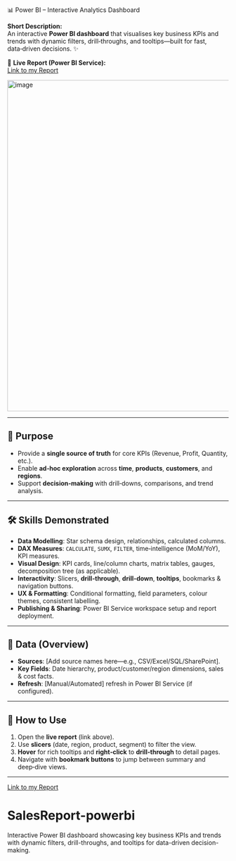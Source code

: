 
 📊 Power BI – Interactive Analytics Dashboard

**Short Description:**  
An interactive **Power BI dashboard** that visualises key business KPIs and trends with dynamic filters, drill‑throughs, and tooltips—built for fast, data‑driven decisions. ✨

🔗 **Live Report (Power BI Service):**  
[Link to my Report](https://app.powerbi.com/view?r=eyJrIjoiMGFkOTQxNmYtNzBhYi00Zjg3LTg3YTQtMGNiOGNmZDc5OGEzIiwidCI6IjNlYTdjMTI4LWM2MDEtNDQ3OS1hMDAzLWUxNGQwMGMwYjVjYiJ9)

<img width="751" height="752" alt="image" src="https://github.com/user-attachments/assets/414b9b81-fec5-4e75-9021-c94b5994e2bc" />


---

## 🎯 Purpose
- Provide a **single source of truth** for core KPIs (Revenue, Profit, Quantity, etc.).
- Enable **ad‑hoc exploration** across **time**, **products**, **customers**, and **regions**.
- Support **decision‑making** with drill‑downs, comparisons, and trend analysis.

---

## 🛠️ Skills Demonstrated
- **Data Modelling**: Star schema design, relationships, calculated columns.
- **DAX Measures**: `CALCULATE`, `SUMX`, `FILTER`, time‑intelligence (MoM/YoY), KPI measures.
- **Visual Design**: KPI cards, line/column charts, matrix tables, gauges, decomposition tree (as applicable).
- **Interactivity**: Slicers, **drill‑through**, **drill‑down**, **tooltips**, bookmarks & navigation buttons.
- **UX & Formatting**: Conditional formatting, field parameters, colour themes, consistent labelling.
- **Publishing & Sharing**: Power BI Service workspace setup and report deployment.

---

## 📂 Data (Overview)
- **Sources**: [Add source names here—e.g., CSV/Excel/SQL/SharePoint].
- **Key Fields**: Date hierarchy, product/customer/region dimensions, sales & cost facts.
- **Refresh**: [Manual/Automated] refresh in Power BI Service (if configured).

---

## 🚀 How to Use
1. Open the **live report** (link above).  
2. Use **slicers** (date, region, product, segment) to filter the view.  
3. **Hover** for rich tooltips and **right‑click** to **drill‑through** to detail pages.  
4. Navigate with **bookmark buttons** to jump between summary and deep‑dive views.

---


[Link to my Report](https://app.powerbi.com/view?r=eyJrIjoiMGFkOTQxNmYtNzBhYi00Zjg3LTg3YTQtMGNiOGNmZDc5OGEzIiwidCI6IjNlYTdjMTI4LWM2MDEtNDQ3OS1hMDAzLWUxNGQwMGMwYjVjYiJ9)

# SalesReport-powerbi
Interactive Power BI dashboard showcasing key business KPIs and trends with dynamic filters, drill-throughs, and tooltips for data-driven decision-making.

